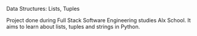 Data Structures: Lists, Tuples

Project done during Full Stack Software Engineering studies Alx School. It aims to learn about lists, tuples and strings in Python.
